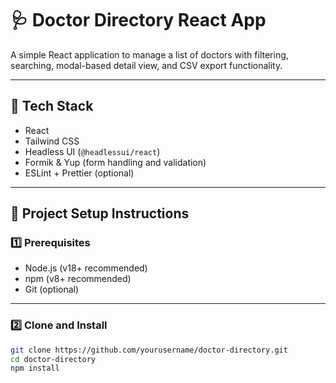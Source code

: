 # 🩺 Doctor Directory React App

A simple React application to manage a list of doctors with filtering, searching, modal-based detail view, and CSV export functionality.

---

## 🔧 Tech Stack

- React
- Tailwind CSS
- Headless UI (`@headlessui/react`)
- Formik & Yup (form handling and validation)
- ESLint + Prettier (optional)

---

## 📁 Project Setup Instructions

### 1️⃣ Prerequisites

- Node.js (v18+ recommended)
- npm (v8+ recommended)
- Git (optional)

---

### 2️⃣ Clone and Install

```bash
git clone https://github.com/yourusername/doctor-directory.git
cd doctor-directory
npm install
```
